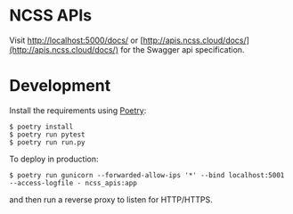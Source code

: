 # NCSS APIs

Visit [http://localhost:5000/docs/](http://localhost:5000/docs/) or [http://apis.ncss.cloud/docs/](http://apis.ncss.cloud/docs/) for the Swagger api specification.


# Development

Install the requirements using [Poetry](https://python-poetry.org/):

```
$ poetry install
$ poetry run pytest
$ poetry run run.py
```

To deploy in production:

```
$ poetry run gunicorn --forwarded-allow-ips '*' --bind localhost:5001 --access-logfile - ncss_apis:app
```

and then run a reverse proxy to listen for HTTP/HTTPS.
